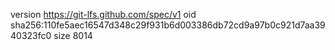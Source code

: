 version https://git-lfs.github.com/spec/v1
oid sha256:110fe5aec16547d348c29f931b6d003386db72cd9a97b0c921d7aa3940323fc0
size 8014
